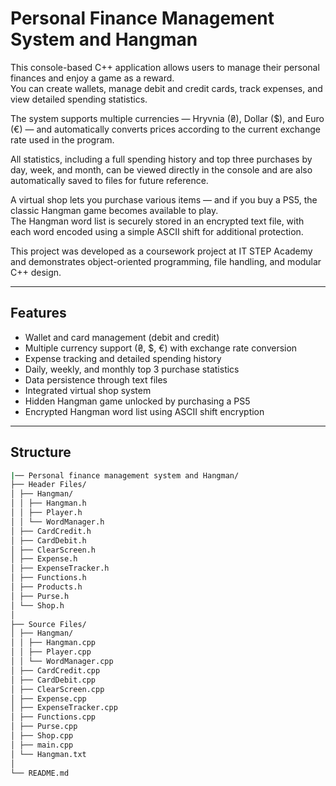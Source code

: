 # Personal Finance Management System and Hangman

This console-based C++ application allows users to manage their personal finances and enjoy a game as a reward.  
You can create wallets, manage debit and credit cards, track expenses, and view detailed spending statistics.  

The system supports multiple currencies — Hryvnia (₴), Dollar ($), and Euro (€) — and automatically converts prices according to the current exchange rate used in the program.  

All statistics, including a full spending history and top three purchases by day, week, and month, can be viewed directly in the console and are also automatically saved to files for future reference.  

A virtual shop lets you purchase various items — and if you buy a PS5, the classic Hangman game becomes available to play.  
The Hangman word list is securely stored in an encrypted text file, with each word encoded using a simple ASCII shift for additional protection.  

This project was developed as a coursework project at IT STEP Academy and demonstrates object-oriented programming, file handling, and modular C++ design.

---

## Features

- Wallet and card management (debit and credit)
- Multiple currency support (₴, $, €) with exchange rate conversion  
- Expense tracking and detailed spending history  
- Daily, weekly, and monthly top 3 purchase statistics  
- Data persistence through text files  
- Integrated virtual shop system  
- Hidden Hangman game unlocked by purchasing a PS5  
- Encrypted Hangman word list using ASCII shift encryption  

---

## Structure

```bash
|── Personal finance management system and Hangman/
├── Header Files/
│ ├── Hangman/
│ │ ├── Hangman.h
│ │ ├── Player.h
│ │ └── WordManager.h
│ ├── CardCredit.h
│ ├── CardDebit.h
│ ├── ClearScreen.h
│ ├── Expense.h
│ ├── ExpenseTracker.h
│ ├── Functions.h
│ ├── Products.h
│ ├── Purse.h
│ └── Shop.h
│
├── Source Files/
│ ├── Hangman/
│ │ ├── Hangman.cpp
│ │ ├── Player.cpp
│ │ └── WordManager.cpp
│ ├── CardCredit.cpp
│ ├── CardDebit.cpp
│ ├── ClearScreen.cpp
│ ├── Expense.cpp
│ ├── ExpenseTracker.cpp
│ ├── Functions.cpp
│ ├── Purse.cpp
│ ├── Shop.cpp
│ ├── main.cpp
│ └── Hangman.txt
│
└── README.md
```
